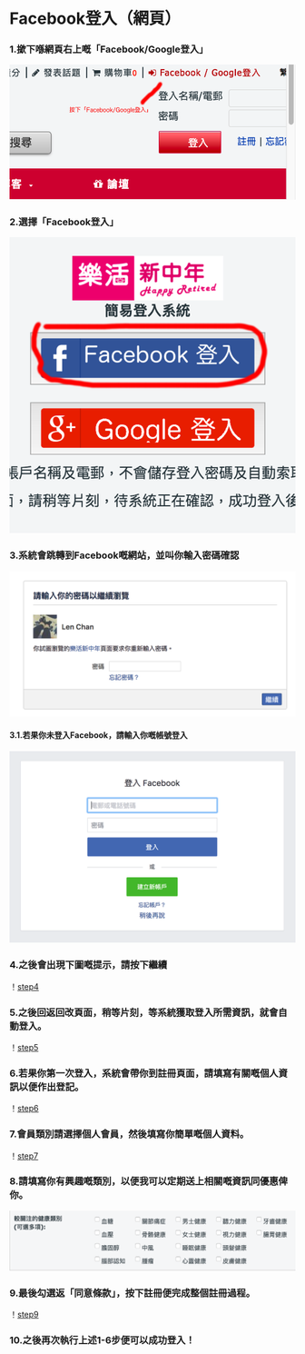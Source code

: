 # Facebook登入（網頁）
### 1.撳下喺網頁右上嘅「Facebook/Google登入」
![step1](https://github.com/lenchan139/HappyRetiredSubLoginIntroduction/blob/master/Web/Facebook/Screen%20Shot%202017-08-30%20at%204.52.17%20PM.png?raw=true)
### 2.選擇「Facebook登入」
![step2](https://github.com/lenchan139/HappyRetiredSubLoginIntroduction/blob/master/Web/Facebook/Screen%20Shot%202017-08-30%20at%204.56.31%20PM.png?raw=true)
### 3.系統會跳轉到Facebook嘅網站，並叫你輸入密碼確認
![step3](https://github.com/lenchan139/HappyRetiredSubLoginIntroduction/blob/master/Web/Facebook/Screen%20Shot%202017-08-30%20at%205.02.08%20PM.png?raw=true)
#### 3.1.若果你未登入Facebook，請輸入你嘅帳號登入
![step3.1](https://github.com/lenchan139/HappyRetiredSubLoginIntroduction/blob/master/Web/Facebook/Screen%20Shot%202017-08-30%20at%205.02.27%20PM.png?raw=true)
### 4.之後會出現下圖嘅提示，請按下繼續
！[step4](https://github.com/lenchan139/HappyRetiredSubLoginIntroduction/blob/master/Web/Facebook/Screen%20Shot%202017-08-30%20at%205.02.40%20PM.png?raw=true)
### 5.之後回返回改頁面，稍等片刻，等系統獲取登入所需資訊，就會自動登入。
！[step5](https://github.com/lenchan139/HappyRetiredSubLoginIntroduction/blob/master/Web/Facebook/Screen%20Shot%202017-08-30%20at%205.13.53%20PM.png?raw=true)
### 6.若果你第一次登入，系統會帶你到註冊頁面，請填寫有關嘅個人資訊以便作出登記。
！[step6](https://github.com/lenchan139/HappyRetiredSubLoginIntroduction/blob/master/Web/Facebook/Screen%20Shot%202017-08-30%20at%205.05.55%20PM.png?raw=true)
### 7.會員類別請選擇個人會員，然後填寫你簡單嘅個人資料。
！[step7](https://github.com/lenchan139/HappyRetiredSubLoginIntroduction/blob/master/Web/Facebook/Screen%20Shot%202017-08-30%20at%205.15.29%20PM.png?raw=true)
### 8.請填寫你有興趣嘅類別，以便我可以定期送上相關嘅資訊同優惠俾你。
![step8](https://github.com/lenchan139/HappyRetiredSubLoginIntroduction/blob/master/Web/Facebook/Screen%20Shot%202017-08-30%20at%205.15.37%20PM.png?raw=true)
### 9.最後勾選返「同意條款」，按下註冊便完成整個註冊過程。
！[step9](https://github.com/lenchan139/HappyRetiredSubLoginIntroduction/blob/master/Web/Facebook/Screen%20Shot%202017-08-30%20at%205.06.14%20PM.png?raw=true)
### 10.之後再次執行上述1-6步便可以成功登入！
